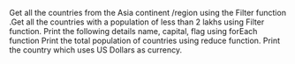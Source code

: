 Get all the countries from the Asia continent /region using the Filter function .Get all the countries with a population of less than 2 lakhs using Filter function. Print the following details name, capital, flag using forEach function Print the total population of countries using reduce function. Print the country which uses US Dollars as currency.
